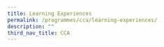 ```yaml
---
title: Learning Experiences
permalink: /programmes/cca/learning-experiences/
description: ""
third_nav_title: CCA
---
```

